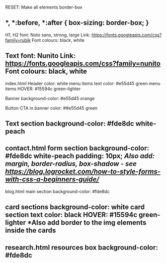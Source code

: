 RESET: Make all elements border-box

*, *:before, *:after {
  box-sizing: border-box;
}
-----
H1, H2 font: Noto sans, strong, large
Link: https://fonts.googleapis.com/css?family=rubik
Font colours: black, white

Text font: Nunito
Link: https://fonts.googleapis.com/css?family=nunito
Font colours: black, white
-----

index.html
Header color: white
menu items text color: #e55d45 green
menu items HOVER: #15594c green-lighter

Banner background-color: #e55d45 orange

Button CTA in banner color: ##e55d45 green

Text section background-color: #fde8dc white-peach
-----

contact.html
form section background-color: #fde8dc white-peach
padding: 10px;
*Also add: margin, border-radius, box-shadow - see https://blog.logrocket.com/how-to-style-forms-with-css-a-beginners-guide/*
-----
blog.html
main section background-color: #fde8dc

card sections background-color: white
card section text color: black
HOVER: #15594c green-lighter
*Also add border to the img elements inside the cards
-----
research.html
resources box background-color: #fde8dc
-----
